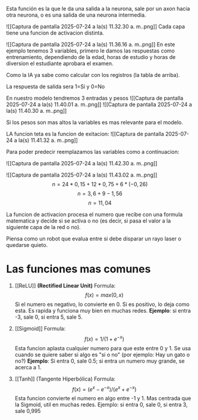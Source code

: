 Esta función es la que le da una salida a la neurona, sale por un axon hacia otra neurona, o es una salida de una neurona intermedia.

![[Captura de pantalla 2025-07-24 a la(s) 11.32.30 a. m..png]]
Cada capa tiene una funcion de activacion distinta.

![[Captura de pantalla 2025-07-24 a la(s) 11.36.16 a. m..png]]
En este ejemplo tenemos 3 variables, primero le damos las respuestas como entrenamiento, dependiendo de la edad, horas de estudio y horas de diversion el estudiante aprobara el examen.

Como la IA ya sabe como calcular con los registros (la tabla de arriba).

La respuesta de salida sera 1=Si y 0=No

En nuestro modelo tendremos 3 entradas y pesos
![[Captura de pantalla 2025-07-24 a la(s) 11.40.01 a. m..png]]
![[Captura de pantalla 2025-07-24 a la(s) 11.40.30 a. m..png]]

Si los pesos son mas altos la variables es mas relevante para el modelo.

LA funcion teta es la funcion de exitacion:
![[Captura de pantalla 2025-07-24 a la(s) 11.41.32 a. m..png]]

Para poder predecir reemplazamos las variables como a continuacion:

![[Captura de pantalla 2025-07-24 a la(s) 11.42.30 a. m..png]]

![[Captura de pantalla 2025-07-24 a la(s) 11.43.02 a. m..png]]
$$
n= 24*0,15+12*0,75+6*(-0,26)
$$
$$
n=3,6+9-1,56
$$
$$
n= 11,04
$$

La funcion de activacion procesa el numero que recibe con una formula matematica y decide si se activa o no (es decir, si pasa el valor a la siguiente capa de la red o no).

Piensa como un robot que evalua entre si debe disparar un rayo laser o quedarse quieto.

# Las funciones mas comunes 
1. [[ReLU]] **(Rectified Linear Unit)**
	Formula:
		$$
			f(x)= max(0,x)
		$$
		Si el numero es negativo, lo convierte en 0. Si es positivo, lo deja como esta.
		Es rapida y funciona muy bien en muchas redes.
		**Ejemplo**: si entra -3, sale 0, si entra 5, sale 5.
	
2. [[Sigmoid]]
		Formula:
			$$
			f(x) = 1 / (1 + e^{-x})
			$$
		Esta funcion aplasta cualquier numero para que este entre 0 y 1.
		Se usa cuando se quiere saber si algo es "si o no" (por ejemplo: Hay un gato o no?)
		**Ejemplo**: Si entra 0, sale 0.5; si entra un numero muy grande, se acerca a 1.

3. [[Tanh]] (Tangente Hiperbólica)
	Formula:
		$$
		f(x)=(e^x-e^{-x})/(e^x+e^{-x})
		$$
	Esta funcion convierte el numero en algo entre -1 y 1.
	Mas centrada que la Sigmoid, util en muchas redes.
	Ejemplo: si entra 0, sale 0, si entra 3, sale 0,995
